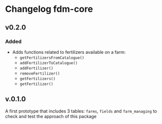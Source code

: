 # Changelog fdm-core

## v0.2.0 
### Added
* Adds functions related to fertilizers available on a farm:
    * `getFertilizersFromCatalogue()`
    * `addFertilizerToCatalogue()`
    * `addFertilizer()`
    * `removeFertilizer()`
    * `getFertilizers()`
    * `getFertilizer()`

## v.0.1.0
A first prototype that includes 3 tables: `farms`, `fields` and `farm_managing` to check and test the approach of this package